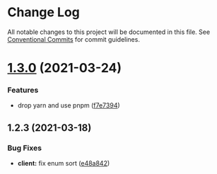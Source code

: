 # Change Log

All notable changes to this project will be documented in this file.
See [Conventional Commits](https://conventionalcommits.org) for commit guidelines.

# [1.3.0](https://github.com/querycap/webappkit/compare/@querycap-dev/ts-gen-definitions-from-json-schema@1.2.3...@querycap-dev/ts-gen-definitions-from-json-schema@1.3.0) (2021-03-24)


### Features

* drop yarn and use pnpm ([f7e7394](https://github.com/querycap/webappkit/commit/f7e7394e1531ffb96ecb3e393e8131451f3e1d9f))





## 1.2.3 (2021-03-18)

### Bug Fixes

- **client:** fix enum sort ([e48a842](https://github.com/querycap/webappkit/commit/e48a8422eb1be310fd68c8f0dfa2821501236edc))
